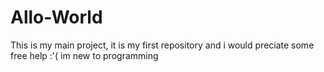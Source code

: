 # Allo-World
This is my main project, it is my first repository and i would preciate some free help :'( im new to programming
